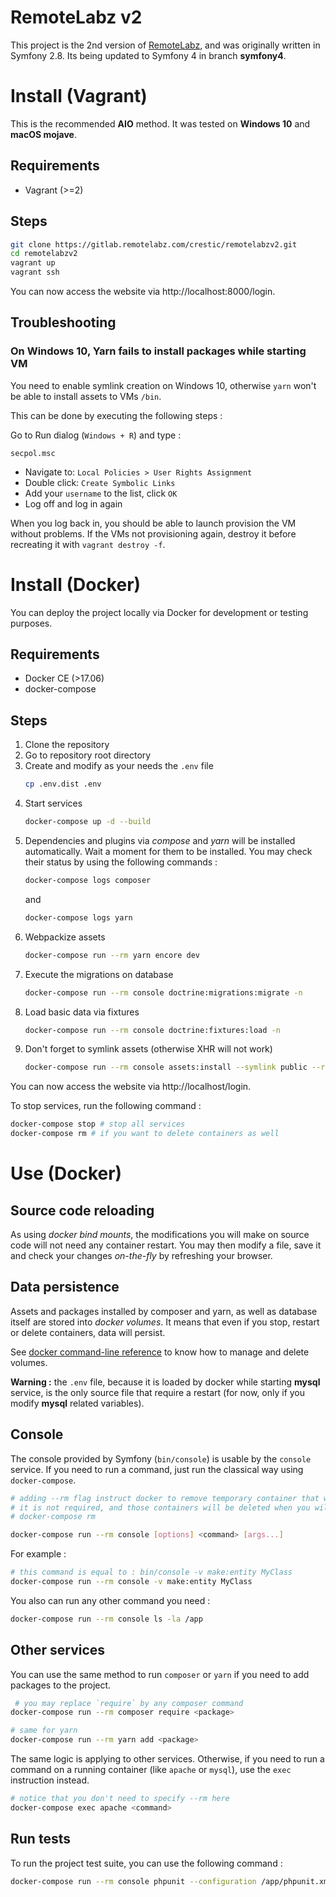 RemoteLabz v2
=============

This project is the 2nd version of [RemoteLabz](remotelabz.univ-reims.fr), and was originally written in Symfony 2.8. Its being updated to Symfony 4 in branch **symfony4**.
 
# Install (Vagrant)

This is the recommended **AIO** method. It was tested on **Windows 10** and **macOS mojave**.

## Requirements

- Vagrant (>=2)

## Steps

```bash
git clone https://gitlab.remotelabz.com/crestic/remotelabzv2.git
cd remotelabzv2
vagrant up
vagrant ssh
```

You can now access the website via http://localhost:8000/login.

## Troubleshooting

### On Windows 10, Yarn fails to install packages while starting VM

You need to enable symlink creation on Windows 10, otherwise `yarn` won't be able to install assets to VMs `/bin`.

This can be done by executing the following steps :

Go to Run dialog (`Windows + R`) and type :
```
secpol.msc
```

- Navigate to: `Local Policies > User Rights Assignment`
- Double click: `Create Symbolic Links`
- Add your `username` to the list, click `OK`
- Log off and log in again

When you log back in, you should be able to launch provision the VM without problems. If the VMs not provisioning again, destroy it before recreating it with `vagrant destroy -f`.

# Install (Docker)

You can deploy the project locally via Docker for development or testing purposes.

## Requirements
- Docker CE (>17.06)
- docker-compose

## Steps
1. Clone the repository
2. Go to repository root directory
3. Create and modify as your needs the `.env` file
    ```bash
    cp .env.dist .env
4. Start services
    ```bash
    docker-compose up -d --build
    ```
5. Dependencies and plugins via *compose* and *yarn* will be installed automatically. Wait a moment for them to be installed. You may check their status by using the following commands :
    ```bash
    docker-compose logs composer
    ```
    and
    ```bash
    docker-compose logs yarn
    ```
6. Webpackize assets
    ```bash
    docker-compose run --rm yarn encore dev
    ```
7. Execute the migrations on database
    ```bash
    docker-compose run --rm console doctrine:migrations:migrate -n
    ```
8. Load basic data via fixtures
    ```bash
    docker-compose run --rm console doctrine:fixtures:load -n
    ```
9. Don't forget to symlink assets (otherwise XHR will not work)
    ```bash
    docker-compose run --rm console assets:install --symlink public --relative
    ```

You can now access the website via http://localhost/login.

To stop services, run the following command :
```bash
docker-compose stop # stop all services
docker-compose rm # if you want to delete containers as well
```

# Use (Docker)

## Source code reloading

As using *docker bind mounts*, the modifications you will make on source code will not need any container restart. You may then modify a file, save it and check your changes *on-the-fly* by refreshing your browser.

## Data persistence

Assets and packages installed by composer and yarn, as well as database itself are stored into *docker volumes*. It means that even if you stop, restart or delete containers, data will persist.

See [docker command-line reference](https://docs.docker.com/engine/reference/commandline/cli/) to know how to manage and delete volumes.

**Warning :** the `.env` file, because it is loaded by docker while starting **mysql** service, is the only source file that require a restart (for now, only if you modify **mysql** related variables).

## Console

The console provided by Symfony (`bin/console`) is usable by the `console` service. If you need to run a command, just run the classical way using `docker-compose`.
```bash
# adding --rm flag instruct docker to remove temporary container that will be created.
# it is not required, and those containers will be deleted when you will run
# docker-compose rm

docker-compose run --rm console [options] <command> [args...]
```

For example :
```bash
# this command is equal to : bin/console -v make:entity MyClass
docker-compose run --rm console -v make:entity MyClass
```

You also can run any other command you need :
```bash
docker-compose run --rm console ls -la /app
```

## Other services

You can use the same method to run `composer` or `yarn` if you need to add packages to the project.

```bash
 # you may replace `require` by any composer command
docker-compose run --rm composer require <package>

# same for yarn
docker-compose run --rm yarn add <package>
```

The same logic is applying to other services. Otherwise, if you need to run a command on a running container (like `apache` or `mysql`), use the `exec` instruction instead.
```bash
# notice that you don't need to specify --rm here
docker-compose exec apache <command>
```

## Run tests

To run the project test suite, you can use the following command :

```bash
docker-compose run --rm console phpunit --configuration /app/phpunit.xml.dist
```